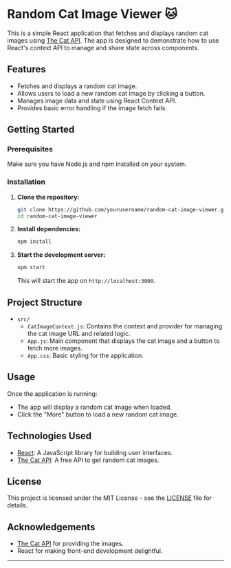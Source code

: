 # Random Cat Image Viewer 🐱

This is a simple React application that fetches and displays random cat images using [The Cat API](https://thecatapi.com/). The app is designed to demonstrate how to use React's context API to manage and share state across components.

## Features

- Fetches and displays a random cat image.
- Allows users to load a new random cat image by clicking a button.
- Manages image data and state using React Context API.
- Provides basic error handling if the image fetch fails.


## Getting Started

### Prerequisites

Make sure you have Node.js and npm installed on your system.

### Installation

1. **Clone the repository:**

    ```bash
    git clone https://github.com/yourusername/random-cat-image-viewer.git
    cd random-cat-image-viewer
    ```

2. **Install dependencies:**

    ```bash
    npm install
    ```

3. **Start the development server:**

    ```bash
    npm start
    ```

    This will start the app on `http://localhost:3000`.

## Project Structure

- `src/`
  - `CatImageContext.js`: Contains the context and provider for managing the cat image URL and related logic.
  - `App.js`: Main component that displays the cat image and a button to fetch more images.
  - `App.css`: Basic styling for the application.

## Usage

Once the application is running:

- The app will display a random cat image when loaded.
- Click the "More" button to load a new random cat image.

## Technologies Used

- [React](https://reactjs.org/): A JavaScript library for building user interfaces.
- [The Cat API](https://thecatapi.com/): A free API to get random cat images.


## License

This project is licensed under the MIT License - see the [LICENSE](LICENSE) file for details.

## Acknowledgements

- [The Cat API](https://thecatapi.com/) for providing the images.
- React for making front-end development delightful.

---

